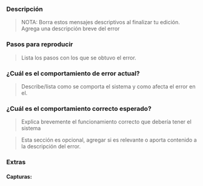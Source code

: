 ### Descripción
> NOTA: Borra estos mensajes descriptivos al finalizar tu edición.
> Agrega una descripción breve del error

### Pasos para reproducir
> Lista los pasos con los que se obtuvo el error.

### ¿Cuál es el comportamiento de error actual?
> Describe/lista como se comporta el sistema y como afecta el error en el.

### ¿Cuál es el comportamiento correcto esperado?
> Explica brevemente el funcionamiento correcto que debería tener el sistema

> Esta sección es opcional, agregar si es relevante o aporta contenido a la descripción del error.
### Extras
#### Capturas: